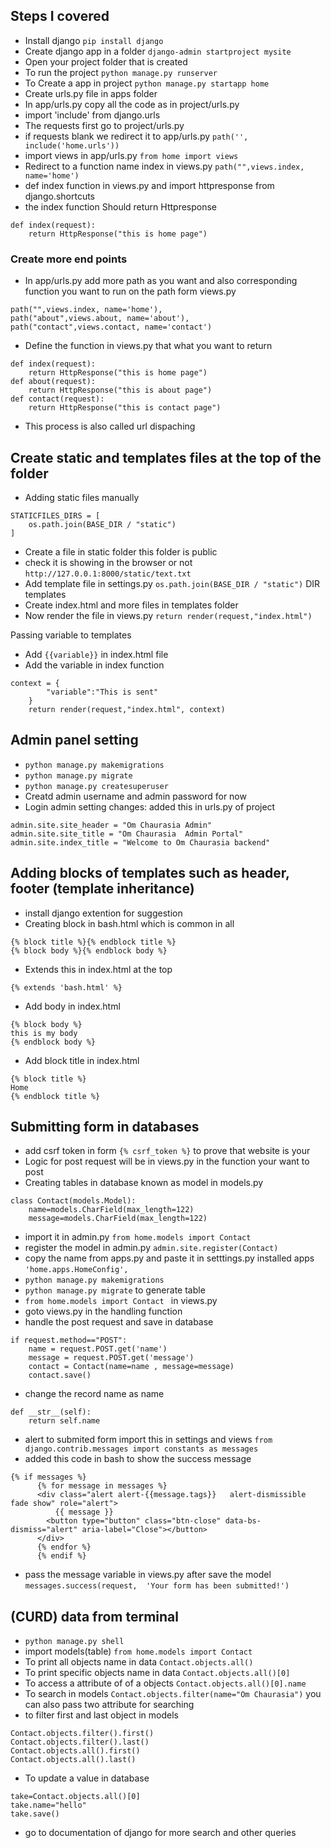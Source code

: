 ## Steps I covered 
- Install django `pip install django`
- Create django app in a folder `django-admin startproject mysite`
- Open your project folder that is created 
- To run the project `python manage.py runserver`
- To Create a app in project `python manage.py startapp home`
- Create urls.py file in apps folder
- In app/urls.py copy all the code as in project/urls.py
- import 'include' from django.urls
- The requests first go to project/urls.py
- if requests blank we redirect it to app/urls.py
`
path('', include('home.urls'))
`
- import views in app/urls.py `from home import views`
- Redirect to a function name index in views.py `path("",views.index, name='home')`
- def index function in views.py and import httpresponse from django.shortcuts 
- the index function Should return Httpresponse

```
def index(request):
    return HttpResponse("this is home page")
```
### Create more end points
- In app/urls.py add more path as you want and also corresponding function you want to run on the path form views.py
```
path("",views.index, name='home'),
path("about",views.about, name='about'),
path("contact",views.contact, name='contact')
```
- Define the function in views.py that what you want to return
```
def index(request):
    return HttpResponse("this is home page")
def about(request):
    return HttpResponse("this is about page")
def contact(request):
    return HttpResponse("this is contact page")
```

- This process is also called url dispaching
## Create static and templates files at the top of the folder
- Adding static files manually
```
STATICFILES_DIRS = [
    os.path.join(BASE_DIR / "static")
]
```
- Create a file in static folder this folder is public
- check it is showing in the browser or not
`http://127.0.0.1:8000/static/text.txt`
- Add template file in settings.py 
`os.path.join(BASE_DIR / "static")` DIR templates
- Create index.html and more files in templates folder
- Now render the file in views.py `return render(request,"index.html")`

Passing variable to templates
- Add `{{variable}}` in index.html file
- Add the variable in index function
```
context = {
        "variable":"This is sent"
    }
    return render(request,"index.html", context)
```

## Admin panel setting
- `python manage.py makemigrations`
- `python manage.py migrate`
- `python manage.py createsuperuser`
- Creatd admin username and admin password for now
- Login admin setting changes: added this in urls.py of project
```
admin.site.site_header = "Om Chaurasia Admin"
admin.site.site_title = "Om Chaurasia  Admin Portal"
admin.site.index_title = "Welcome to Om Chaurasia backend"
```
## Adding blocks of templates such as header, footer (template inheritance)

- install django extention for suggestion
- Creating block in bash.html which is common in all
```
{% block title %}{% endblock title %}
{% block body %}{% endblock body %}
```
- Extends this in index.html at the top
```
{% extends 'bash.html' %}
```
- Add body in index.html
```
{% block body %}
this is my body
{% endblock body %}
```
- Add block title in index.html
```
{% block title %}
Home
{% endblock title %}
```

## Submitting form in databases
- add csrf token in form 
`{% csrf_token %}` to prove that website is your
- Logic for post request will be in views.py in the function your want to post
- Creating tables in database known as model in models.py
```
class Contact(models.Model):
    name=models.CharField(max_length=122)
    message=models.CharField(max_length=122)
```
- import it in admin.py `from home.models import Contact`
- register the model in admin.py `admin.site.register(Contact)`
- copy the name from apps.py and paste it in setttings.py installed apps `'home.apps.HomeConfig',`
- `python manage.py makemigrations`
- `python manage.py migrate` to generate table
- `from home.models import Contact
` in views.py
- goto views.py in the handling function
- handle the post request and save in database
```
if request.method=="POST":
    name = request.POST.get('name')
    message = request.POST.get('message')
    contact = Contact(name=name , message=message)
    contact.save()
```
- change the record name as name
```
def __str__(self):
    return self.name
```

- alert to submited form import this in settings and views
`from django.contrib.messages import constants as messages`
- added this code in bash to show the success message
```
{% if messages %}
      {% for message in messages %}
      <div class="alert alert-{{message.tags}}   alert-dismissible fade show" role="alert">
          {{ message }}
        <button type="button" class="btn-close" data-bs-dismiss="alert" aria-label="Close"></button>
      </div>
      {% endfor %}
      {% endif %}
```
- pass the message variable in views.py after save the model
`messages.success(request,  'Your form has been submitted!')`

## (CURD) data from terminal
- `python manage.py shell`
- import models(table) `from home.models import Contact`
- To print all objects name in data `Contact.objects.all()`
- To print specific objects name in data `Contact.objects.all()[0]`
- To access a attribute of of a objects `Contact.objects.all()[0].name`
- To search in models `Contact.objects.filter(name="Om Chaurasia")` you can also pass two attribute for searching
- to filter first and last object in models
```
Contact.objects.filter().first()
Contact.objects.filter().last()
Contact.objects.all().first()
Contact.objects.all().last()
```
- To update a value in database
```
take=Contact.objects.all()[0]
take.name="hello"
take.save()
```

- go to documentation of django for more search and other queries